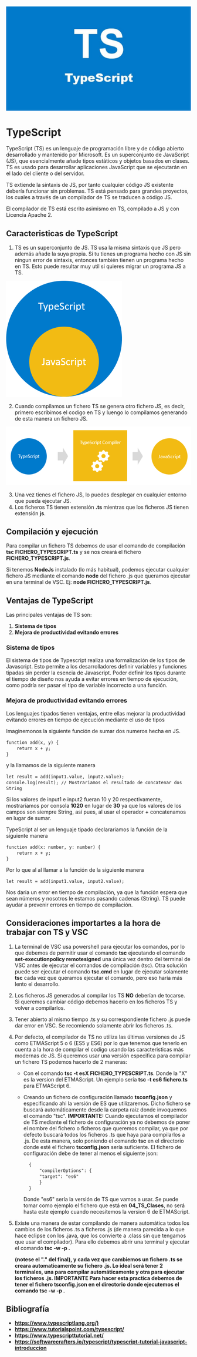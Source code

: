 ![TS](img/typescript.jpg "TypeScript")

# TypeScript

TypeScript (TS) es un lenguaje de programación libre y de código abierto desarrollado y mantenido por Microsoft. Es un superconjunto de JavaScript (JS), que esencialmente añade tipos estáticos y objetos basados en clases. TS es usado para desarrollar aplicaciones JavaScript que se ejecutarán en el lado del cliente o del servidor.

TS extiende la sintaxis de JS, por tanto cualquier código JS existente debería funcionar sin problemas. TS está pensado para grandes proyectos, los cuales a través de un compilador de TS se traducen a código JS.

El compilador de TS está escrito asimismo en TS, compilado a JS y con Licencia Apache 2.

## Caracteristicas de TypeScript

1. TS es un superconjunto de JS. TS usa la misma sintaxis que JS pero además añade la suya propia. Si tu tienes un programa hecho con JS sin ningun error de sintaxis, entonces también tienen un programa hecho en TS. Esto puede resultar muy util si quieres migrar un programa JS a TS.

![TS-JS](img/typescript-and-js.png "TS-JS")

2. Cuando compilamos un fichero TS se genera otro fichero JS, es decir, primero escribimos el codigo en TS y luengo lo compilamos generando de esta manera un fichero JS.

![TS-Compiler](img/typescript-compiler.png "TS-Compiler")

3. Una vez tienes el fichero JS, lo puedes desplegar en cualquier entorno que pueda ejecutar JS.
4. Los ficheros TS tienen extensión <b>.ts</b> mientras que los ficheros JS tienen extensión <b>js</b>. 

## Compilación y ejecución

Para compilar un fichero TS debemos de usar el comando de compilación <b>tsc FICHERO_TYPESCRIPT.ts</b> y se nos creará el fichero <b>FICHERO_TYPESCRIPT.js</b>. 

Si tenemos <b>NodeJs</b> instalado (lo más habitual), podemos ejecutar cualquier fichero JS mediante el comando <b>node</b> del fichero .js que queramos ejecutar en una terminal de VSC. Ej: <b>node FICHERO_TYPESCRIPT.js</b>. 

## Ventajas de TypeScript

Las principales ventajas de TS son:

1. <b>Sistema de tipos</b>
2. <b>Mejora de productividad evitando errores</b>

### Sistema de tipos

El sistema de tipos de Typescript realiza una formalización de los tipos de Javascript. Esto permite a los desarrolladores definir variables y funciones tipadas sin perder la esencia de Javascript. Poder definir los tipos durante el tiempo de diseño nos ayuda a evitar errores en tiempo de ejecución, como podría ser pasar el tipo de variable incorrecto a una función.

### Mejora de productividad evitando errores

Los lenguajes tipados tienen ventajas, entre ellas mejorar la productividad evitando errores en tiempo de ejecución mediante el uso de tipos

Imaginemonos la siguiente función de sumar dos numeros hecha en JS.

    function add(x, y) {
        return x + y;
    }

y la llamamos de la siguiente manera

    let result = add(input1.value, input2.value);
    console.log(result); // Mostrariamos el resultado de concatenar dos String

Si los valores de input1 e input2 fueran 10 y 20 respectivamente, mostraríamos por consola <b>1020</b> en lugar de <b>30</b> ya que los valores de los campos son siempre String, así pues, al usar el operador <b>+</b> concatenamos en lugar de sumar.

TypeScript al ser un lenguaje tipado declarariamos la función de la siguiente manera

    function add(x: number, y: number) {
        return x + y;
    }

Por lo que al al llamar a la función de la siguiente manera

    let result = add(input1.value, input2.value);

Nos daria un error en tiempo de compilación, ya que la función espera que sean números y nosotros le estamos pasando cadenas (String). TS puede ayudar a prevenir errores en tiempo de compilación.

## Consideraciones importartes a la hora de trabajar con TS y VSC

1. La terminal de VSC usa powershell para ejecutar los comandos, por lo que debemos de permitir usar el comando <b>tsc</b> ejecutando el comando <b>set-executionpolicy remotesigned</b> una única vez dentro del terminal de VSC antes de ejecutar el comandos de compilación (tsc). Otra solución puede ser ejecutar el comando <b>tsc.cmd</b> en lugar de ejecutar solamente <b>tsc</b> cada vez que queramos ejecutar el comando, pero eso haría más lento el desarrollo.

2. Los ficheros JS generados al compilar los TS <b>NO</b> deberían de tocarse. Si queremos cambiar código debemos hacerlo en los ficheros TS y volver a compilarlos.

3. Tener abierto al mismo tiempo .ts y su correspondiente fichero .js puede dar error en VSC. Se recomiendo solamente abrir los ficheros .ts.

4. Por defecto, el compilador de TS no utiliza las últimas versiones de JS como ETMAScript 5 o 6 (ES5 y ES6) por lo que tenemos que tenerlo en cuenta a la hora de compilar el codigo usando las caracteristicas más modernas de JS. Si queremos usar una versión especifica para compilar un fichero TS podemos hacerlo de 2 maneras:
    - Con el comando <b>tsc -t esX FICHERO_TYPESCRIPT.ts</b>. Donde la "X" es la version del ETMAScript. Un ejemplo sería <b>tsc -t es6 fichero.ts</b> para ETMAScript 6.
    - Creando un fichero de configuración llamado <b>tsconfig.json</b> y especificando ahi la versión de ES que utilizaremos. Dicho fichero se buscará automáticamente desde la carpeta raiz donde invoquemos el comando "tsc". <b>IMPORTANTE:</b> Cuando ejecutamos el compilador de TS mediante el fichero de configuración ya no debemos de poner el nombre del fichero o ficheros que queremos compilar, ya que por defecto buscará todos los ficheros .ts que haya para compilarlos a .js. De esta manera, solo poniendo el comando <b>tsc</b> en el directorio donde esté el fichero <b>tsconfig.json</b> sería suficiente. El fichero de configuración debe de tener al menos el siguiente json:

            {
                "compilerOptions": {
                "target": "es6"
                }
            }

        Donde "es6" sería la versión de TS que vamos a usar. Se puede tomar como ejemplo el fichero que está en <b>04_TS_Clases</b>, no será hasta este ejemplo cuando necesitemos la version 6 de ETMAScript.

5. Existe una manera de estar compilando de manera automática todos los cambios de los ficheros .ts a ficheros .js (de manera parecida a lo que hace eclipse con los .java, que los convierte a .class sin que tengamos que usar el compilador). Para ello debemos abrir una terminal y ejecutar el comando <b>tsc -w -p .</p> (notese el "." del final), y cada vez que cambiemos un fichero .ts se creara automaticamente su fichero .js. Lo ideal será tener 2 terminales, una para compilar automáticamente y otra para ejecutar los ficheros .js. **IMPORTANTE** Para hacer esta practica debemos de tener el fichero <b>tsconfig.json</b> en el directorio donde ejecutemos el comando <b>tsc -w -p .</p>

## Bibliografía

- <https://www.typescriptlang.org/)>
- <https://www.tutorialspoint.com/typescript/>
- <https://www.typescripttutorial.net/>
- <https://softwarecrafters.io/typescript/typescript-tutorial-javascript-introduccion>